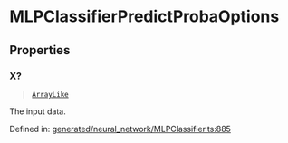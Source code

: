 # MLPClassifierPredictProbaOptions

## Properties

### X?

> [`ArrayLike`](../types/ArrayLike.md)

The input data.

Defined in:  [generated/neural\_network/MLPClassifier.ts:885](https://github.com/transitive-bullshit/scikit-learn-ts/blob/b59c1ff/packages/sklearn/src/generated/neural_network/MLPClassifier.ts#L885)
